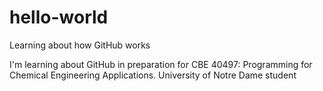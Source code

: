 # hello-world
Learning about how GitHub works

I'm learning about GitHub in preparation for CBE 40497: Programming for Chemical Engineering Applications.
University of Notre Dame student
